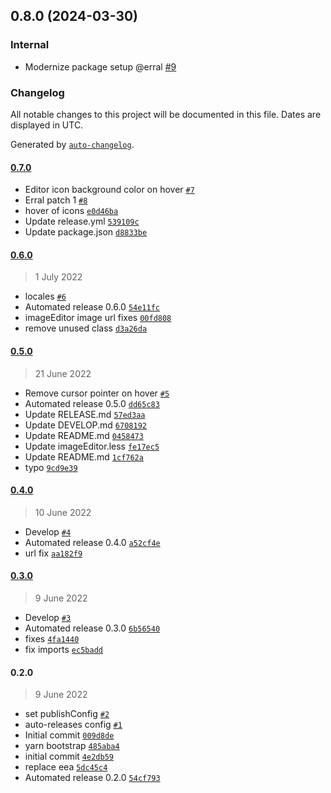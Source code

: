 ## 0.8.0 (2024-03-30)

### Internal

- Modernize package setup @erral [#9](https://github.com/codesyntax/volto-featured-block/pull/9)

### Changelog

All notable changes to this project will be documented in this file. Dates are displayed in UTC.

Generated by [`auto-changelog`](https://github.com/CookPete/auto-changelog).

#### [0.7.0](https://github.com/codesyntax/volto-featured-block/compare/0.6.0...0.7.0)

- Editor icon background color on hover [`#7`](https://github.com/codesyntax/volto-featured-block/pull/7)
- Erral patch 1 [`#8`](https://github.com/codesyntax/volto-featured-block/pull/8)
- hover of icons [`e0d46ba`](https://github.com/codesyntax/volto-featured-block/commit/e0d46ba9640314b4f9dbd5387042d74a34b6b9c2)
- Update release.yml [`539109c`](https://github.com/codesyntax/volto-featured-block/commit/539109c15951d00ff56b66365d7677fd969579f1)
- Update package.json [`d8833be`](https://github.com/codesyntax/volto-featured-block/commit/d8833bee5bcf2a78a186cbae5510a1375718ea36)

#### [0.6.0](https://github.com/codesyntax/volto-featured-block/compare/0.5.0...0.6.0)

> 1 July 2022

- locales [`#6`](https://github.com/codesyntax/volto-featured-block/pull/6)
- Automated release 0.6.0 [`54e11fc`](https://github.com/codesyntax/volto-featured-block/commit/54e11fcd7f1b1d4ccefcabfc155a2e45cfcbe4fb)
- imageEditor image url fixes [`00fd808`](https://github.com/codesyntax/volto-featured-block/commit/00fd808e4f523373e93aae200303cc642642cb80)
- remove unused class [`d3a26da`](https://github.com/codesyntax/volto-featured-block/commit/d3a26dae38cad2851a3f7666f50c1047cce7741e)

#### [0.5.0](https://github.com/codesyntax/volto-featured-block/compare/0.4.0...0.5.0)

> 21 June 2022

- Remove cursor pointer on hover [`#5`](https://github.com/codesyntax/volto-featured-block/pull/5)
- Automated release 0.5.0 [`dd65c83`](https://github.com/codesyntax/volto-featured-block/commit/dd65c8353b0df0c0d8c6449b13432aca3e30dfb6)
- Update RELEASE.md [`57ed3aa`](https://github.com/codesyntax/volto-featured-block/commit/57ed3aa0d4a1fdb85dfb97c525be35babb1de69f)
- Update DEVELOP.md [`6708192`](https://github.com/codesyntax/volto-featured-block/commit/6708192c3588f6f17c4acc0cb311d002ed287917)
- Update README.md [`0458473`](https://github.com/codesyntax/volto-featured-block/commit/0458473b3ab7997dbf0a21807c907050c71c26c8)
- Update imageEditor.less [`fe17ec5`](https://github.com/codesyntax/volto-featured-block/commit/fe17ec5a7c2c01b26ffc1da596bd8ed0bbbc93f5)
- Update README.md [`1cf762a`](https://github.com/codesyntax/volto-featured-block/commit/1cf762a1dedce975b2f00a30615ecd24dad2fa3f)
- typo [`9cd9e39`](https://github.com/codesyntax/volto-featured-block/commit/9cd9e392f5c692811a047081db81b495df1d6b54)

#### [0.4.0](https://github.com/codesyntax/volto-featured-block/compare/0.3.0...0.4.0)

> 10 June 2022

- Develop [`#4`](https://github.com/codesyntax/volto-featured-block/pull/4)
- Automated release 0.4.0 [`a52cf4e`](https://github.com/codesyntax/volto-featured-block/commit/a52cf4ed2216d302a2b364043b56aee918e9ee65)
- url fix [`aa182f9`](https://github.com/codesyntax/volto-featured-block/commit/aa182f971bc14198afeb7c282b2479fc8ede31ed)

#### [0.3.0](https://github.com/codesyntax/volto-featured-block/compare/0.2.0...0.3.0)

> 9 June 2022

- Develop [`#3`](https://github.com/codesyntax/volto-featured-block/pull/3)
- Automated release 0.3.0 [`6b56540`](https://github.com/codesyntax/volto-featured-block/commit/6b565404c637685f443c7b8983395dae623243a0)
- fixes [`4fa1440`](https://github.com/codesyntax/volto-featured-block/commit/4fa144025748d52c80fe4a92f8c0d9ff43f1159b)
- fix imports [`ec5badd`](https://github.com/codesyntax/volto-featured-block/commit/ec5badd606cdcd7597769efd0b97d9c26587eb92)

#### 0.2.0

> 9 June 2022

- set publishConfig [`#2`](https://github.com/codesyntax/volto-featured-block/pull/2)
- auto-releases config [`#1`](https://github.com/codesyntax/volto-featured-block/pull/1)
- Initial commit [`009d8de`](https://github.com/codesyntax/volto-featured-block/commit/009d8deca7c7bfb0ab740e19a49b324aa3124ca5)
- yarn bootstrap [`485aba4`](https://github.com/codesyntax/volto-featured-block/commit/485aba448deffd81b91460bbf13c00e57cea5f1a)
- initial commit [`4e2db59`](https://github.com/codesyntax/volto-featured-block/commit/4e2db59efffe3ccdc01ae6de2eefe3661f5ac2af)
- replace eea [`5dc45c4`](https://github.com/codesyntax/volto-featured-block/commit/5dc45c43ef01e8b9462447211b0f29214e3a6b95)
- Automated release 0.2.0 [`54cf793`](https://github.com/codesyntax/volto-featured-block/commit/54cf7937bed69427cc7c93936572884b605e318e)
